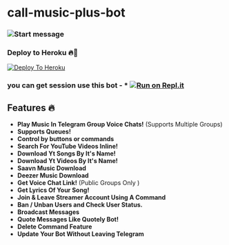 <h1> call-music-plus-bot </h1>

### ![Start message ](https://telegra.ph/file/881f252144f5708ace52b.jpg)

### Deploy to Heroku 🔥🕺 

[![Deploy To Heroku](https://www.herokucdn.com/deploy/button.svg)](https://heroku.com/deploy?template=https://github.com/youtubeslgeekshow/call-music-plus-bot)

### you can get session use this bot - * [![Run on Repl.it](https://replit.com/badge/github/TeamUltroid/Ultroid)](https://replit.com/@vcsession/VCPlayBot?v=1)

## Features 🔥️

- **Play Music In Telegram Group Voice Chats!** (Supports Multiple Groups)
- **Supports Queues!**
- **Control by buttons or commands**
- **Search For YouTube Videos Inline!**
- **Download Yt Songs By It's Name!**
- **Download Yt Videos By It's Name!**
- **Saavn Music Download**
- **Deezer Music Download**
- **Get Voice Chat Link!** (Public Groups Only )
- **Get Lyrics Of Your Song!**
- **Join & Leave Streamer Account Using A Command**
- **Ban / Unban Users and Check User Status.**
- **Broadcast Messages**
- **Quote Messages Like Quotely Bot!**
- **Delete Command Feature**
- **Update Your Bot Without Leaving Telegram**
